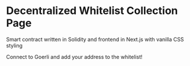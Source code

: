 # Decentralized Whitelist Collection Page

Smart contract written in Solidity and frontend in Next.js with vanilla CSS styling

Connect to Goerli and add your address to the whitelist!
